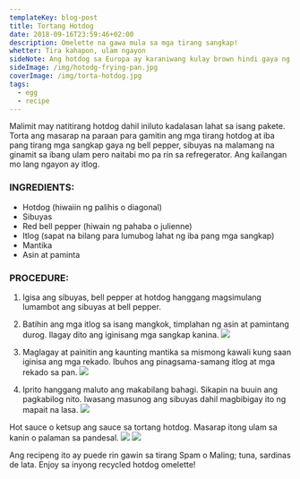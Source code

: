 ```yaml
---
templateKey: blog-post
title: Tortang Hotdog
date: 2018-09-16T23:59:46+02:00
description: Omelette na gawa mula sa mga tirang sangkap!
whetter: Tira kahapon, ulam ngayon
sideNote: Ang hotdog sa Europa ay karaniwang kulay brown hindi gaya ng nakasanayang kulay pula sa Pilipinas
sideImage: /img/hotodg-frying-pan.jpg
coverImage: /img/torta-hotdog.jpg
tags:
  - egg
  - recipe
---
```


Malimit may natitirang hotdog dahil iniluto kadalasan lahat sa isang pakete. Torta ang masarap na paraan para gamitin ang mga tirang hotdog at iba pang tirang mga sangkap gaya ng bell pepper, sibuyas na malamang na ginamit sa ibang ulam pero naitabi mo pa rin sa refregerator. Ang kailangan mo lang ngayon ay itlog.

### INGREDIENTS:
- Hotdog (hiwaiin ng palihis o diagonal)
- Sibuyas
- Red bell pepper (hiwain ng pahaba o julienne)
- Itlog (sapat na bilang para lumubog lahat ng iba pang mga sangkap)
- Mantika
- Asin at paminta

### PROCEDURE:
1. Igisa ang sibuyas, bell pepper at hotdog hanggang magsimulang lumambot ang sibuyas at bell pepper.
2. Batihin ang mga itlog sa isang mangkok, timplahan ng asin at pamintang durog. Ilagay dito ang iginisang mga sangkap kanina.
![](/img/torta-hotdog-bowl.jpg)

3. Maglagay at painitin ang kaunting mantika sa mismong kawali kung saan iginisa ang mga rekado. Ibuhos ang pinagsama-samang itlog at mga rekado sa pan.
![](/img/torta-hotdog.jpg)

4. Iprito hanggang maluto ang makabilang bahagi. Sikapin na buuin ang pagkabilog nito. Iwasang masunog ang sibuyas dahil magbibigay ito ng mapait na lasa.
![](/img/torta-hotdog-plate.jpg)

Hot sauce o ketsup ang sauce sa tortang hotdog. Masarap itong ulam sa kanin o palaman sa pandesal.
![](/img/hot-sauce-ketchup-fridge.jpg)
![](/img/torta-hotdog-slice.jpg)

Ang recipeng ito ay puede rin gawin sa tirang Spam o Maling; tuna, sardinas de lata. Enjoy sa inyong recycled hotdog omelette!
